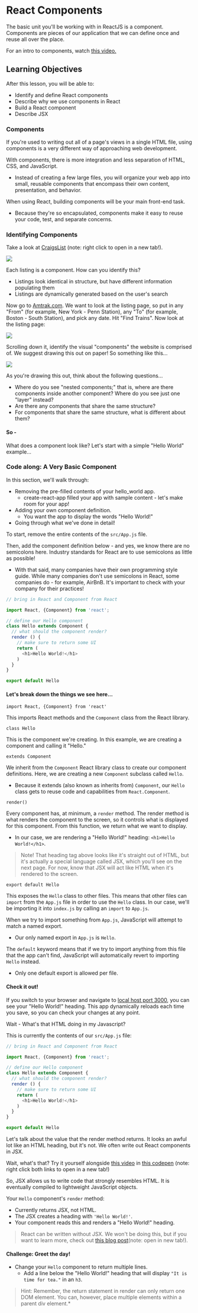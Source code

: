 # React Components

The basic unit you'll be working with in ReactJS is a component. Components are
pieces of our application that we can define once and reuse all over the place.

For an intro to components, watch [this video.](https://generalassembly.wistia.com/medias/h64z7lp1ir)

## Learning Objectives

After this lesson, you will be able to:

-   Identify and define React components
-   Describe why we use components in React
-   Build a React component
-   Describe JSX

### Components

If you're used to writing out all of a page's views in a single HTML file, using
components is a very different way of approaching web development.

With components, there is more integration and less separation of HTML, CSS,
and JavaScript.

-   Instead of creating a few large files, you will organize your web app into
  small, reusable components that encompass their own content, presentation,
  and behavior.

When using React, building components will be your main front-end task.

-   Because they're so encapsulated, components make it easy to reuse your code, test, and separate concerns.

### Identifying Components

Take a look at [CraigsList](https://boston.craigslist.org/search/aap) (note:
right click to open in a new tab!).

![](https://git.generalassemb.ly/raw/WDI/react-intro/master/images/craigslist.png?token=AAAWOZFWcxyr7UkFEAPLpMO5p1dwKT_dks5apqb4wA%3D%3D)

Each listing is a component. How can you identify this?

-   Listings look identical in structure, but have different information    populating them
-   Listings are dynamically generated based on the user's search

Now go to [Amtrak.com](https://www.amtrak.com/home). We want to look at the
listing page, so put in any "From" (for example, New
York - Penn Station), any "To" (for example, Boston - South Station), and pick
any date. Hit "Find Trains". Now look at the listing page:

![](https://git.generalassemb.ly/raw/WDI/react-intro/master/images/amtrak.png?token=AAAWOfV9ITQK42ZkpeW6_33OxnatrpkNks5apqdAwA%3D%3D)

Scrolling down it, identify the visual "components" the website is comprised
of. We suggest drawing this out on paper! So something like this...

![](https://git.generalassemb.ly/raw/WDI/react-intro/master/images/wireframe_deconstructed.png?token=AAAWOSoMtvFw3hac9bERTPV9gpeF_7P6ks5apqd6wA%3D%3D)

As you're drawing this out, think about the following questions...

-   Where do you see "nested components;" that is, where are there components inside another component? Where do you see just one "layer" instead?
-   Are there any components that share the same structure?
-   For components that share the same structure, what is different about them?

#### So -

What does a component look like? Let's start with a simple "Hello World"
example...

### Code along: A Very Basic Component

In this section, we'll walk through:

-   Removing the pre-filled contents of your hello_world app.
    -   create-react-app filled your app with sample content - let's make room for your app!
-   Adding your own component definition.
    -   You want the app to display the words "Hello World!"
-   Going through what we've done in detail!

To start, remove the entire contents of the `src/App.js` file.

Then, add the component definition below - and yes, we know there are no
semicolons here. Industry standards for React are to use semicolons as little
as possible!

-   With that said, many companies have their own programming style guide. While many companies don't use semicolons in React, some companies do - for example, AirBnB. It's important to check with your company for their practices!

```js
// bring in React and Component from React

import React, {Component} from 'react';

// define our Hello component
class Hello extends Component {
  // what should the component render?
  render () {
    // make sure to return some UI
    return (
      <h1>Hello World!</h1>
    )
  }
}

export default Hello
```

#### Let's break down the things we see here...

`import React, {Component} from 'react'`

This imports React methods and the `Component` class from the React library.

`class Hello`

This is the component we're creating. In this example, we are creating a
component and calling it "Hello."

`extends Component`

We inherit from the `Component` React library class to create our component
definitions. Here, we are creating a new `Component` subclass called `Hello`.

-   Because it extends (also known as inherits from) `Component`, our `Hello` class gets to reuse code and capabilities from `React.Component`.

`render()`

Every component has, at minimum, a `render` method. The render method is what
renders the component to the screen, so it controls what is displayed for this
component. From this function, we return what we want to display.

-   In our case, we are rendering a "Hello World!" heading: `<h1>Hello World!</h1>`.

> Note! That heading tag above looks like it's straight out of HTML, but it's
> actually a special language called JSX, which you'll see on the next page.
> For now, know that JSX will act like HTML when it's rendered to the screen.

`export default Hello`

This exposes the `Hello` class to other files. This means that other files can
`import` from the `App.js` file in order to use the `Hello` class. In our case,
we'll be importing it into `index.js` by calling an `import` to `App.js`.

When we try to import something from `App.js`, JavaScript will attempt to match
a named export.

-   Our only named export in `App.js` is `Hello`.

The `default` keyword means that if we try to import anything from this file
that the app can't find, JavaScript will automatically revert to importing
`Hello` instead.

-   Only one default export is allowed per file.

#### Check it out!

If you switch to your browser and navigate to [local host port 3000](http://localhost:3000), you can
see your "Hello World!" heading. This app dynamically reloads each time you
save, so you can check your changes at any point.

Wait - What's that HTML doing in my Javascript?

This is currently the contents of our `src/App.js` file:

```js
// bring in React and Component from React

import React, {Component} from 'react';

// define our Hello component
class Hello extends Component {
  // what should the component render?
  render () {
    // make sure to return some UI
    return (
      <h1>Hello World!</h1>
    )
  }
}

export default Hello
```

Let's talk about the value that the render method returns. It looks an awful
lot like an HTML heading, but it's not. We often write out React components in
JSX.

Wait, what's that? Try it yourself alongside [this video](https://generalassembly.wistia.com/medias/dcps4dqziy) in [this codepen](https://codepen.io/susir/pen/wJPoBw) (note:
right click both links to open in a new tab!)

So, JSX allows us to write code that strongly resembles HTML. It is eventually
compiled to lightweight JavaScript objects.

Your `Hello` component's `render` method:

-   Currently returns JSX, not HTML.
-   The JSX creates a heading with `'Hello World!'`.
-   Your component reads this and renders a "Hello World!" heading.

> React can be written without JSX. We won't be doing this, but if you want to
> learn more, check out [this blog post](http://jamesknelson.com/learn-raw-react-no-jsx-flux-es6-webpack/)(note: open in new tab!).

#### Challenge: Greet the day!

-   Change your `Hello` component to return multiple lines.
    -   Add a line below the "Hello World!" heading that will display `"It is time for tea."` in an `h3`.

> Hint: Remember, the return statement in render can only return one DOM
> element. You can, however, place multiple elements within a parent div
> element.*
